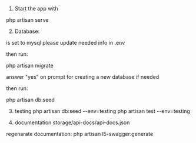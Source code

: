 1. Start the app with

php artisan serve


2. Database:

is set to mysql
please update needed info in .env

then run: 

php artisan migrate

answer "yes" on prompt for creating a new database if needed

then run: 

php artisan db:seed

3. testing
php artisan db:seed --env=testing
php artisan test --env=testing

4. documentation
storage/api-docs/api-docs.json

regenarate documentation:
php artisan l5-swagger:generate